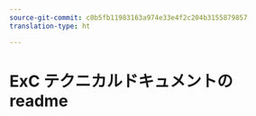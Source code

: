 ```yaml
---
source-git-commit: c0b5fb11983163a974e33e4f2c204b3155879857
translation-type: ht

---
```


# ExC テクニカルドキュメントの readme
